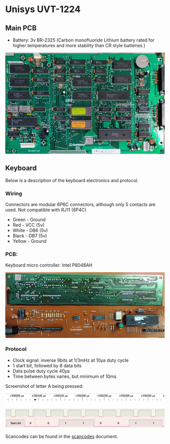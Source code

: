 # Unisys UVT-1224

## Main PCB

+ Battery: 3v BR-2325 (Carbon monofluoride Lithium battery rated for higher temperatures and more stability than CR style batteries.)

![Main PCB](images/main-pcb.jpg?raw=true "Main PCB")

## Keyboard

Below is a description of the keyboard electronics and protocol.

### Wiring 

Connectors are modular 6P6C connectors, although only 5 contacts are used. Not compatible with RJ11 (6P4C)

+ Green - Ground
+ Red - VCC (5v)
+ White - DB6 (5v)
+ Black - DB7 (5v)
+ Yellow - Ground

### PCB:

Keyboard micro controller: Intel P8048AH

![Keyboard PCB](images/keyboard-pcb.jpg?raw=true "Keyboard PCB")

### Protocol

+ Clock signal: inverse 9bits at 1/3mHz at 10μs duty cycle
+ 1 start bit, followed by 8 data bits
+ Data pulse duty cycle 40μs
+ Time between bytes varies, but minimum of 10ms

Screenshot of letter A being pressed:

![Protocol](images/protocol.png?raw=true "Protocol")

Scancodes can be found in the [scancodes](scancodes.md) document.
